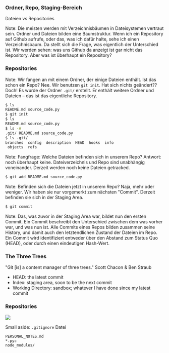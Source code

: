 ### Ordner, Repo, Staging-Bereich

Dateien vs Repositories

Note: Die meisten werden mit Verzeichnisbäumen in Dateisystemen vertraut sein. Ordner und Dateien bilden eine Baumstruktur. Wenn ich ein Repository auf Github aufrufe, oder das, was ich dafür halte, sehe ich einen Verzeichnisbaum. Da stellt sich die Frage, was eigentlich der Unterschied ist. Wir werden sehen: was uns Github da anzeigt ist gar nicht das Repository. Aber was ist überhaupt ein Repository?


### Repositories

<!-- ![](img/screenshot-git-init.png)

![](img/screenshot-git-init-after.png)
-->

Note: Wir fangen an mit einem Ordner, der einige Dateien enthält. Ist das schon ein Repo? Nee.
Wir benutzen `git init`. Hat sich nichts geändert?? Doch! Es wurde der Ordner `.git/` erstellt.
Er enthält weitere Ordner und Dateien – das ist das eigentliche Repository.


```bash
$ ls
README.md source_code.py
$ git init
$ ls
README.md source_code.py
$ ls -A
.git/ README.md source_code.py
$ ls .git/
branches  config  description  HEAD  hooks  info 
 objects  refs
```

Note: Fangfrage: Welche Dateien befinden sich in unserem Repo? Antwort: noch überhaupt keine.
Dateiverzeichnis und Repo sind unabhängig voneinander. Derzeit werden noch keine Dateien getracked.


```bash
$ git add README.md source_code.py
```

Note: Befinden sich die Dateien jetzt in unserem Repo? Naja, mehr oder weniger.
Wir haben sie nur vorgemerkt zum nächsten "Commit". Derzeit befinden sie sich in der Staging
Area.


```bash
$ git commit
```

Note: Das, was zuvor in der Staging Area war, bildet nun den ersten Commit. Ein Commit beschreibt den
Unterschied zwischen dem was vorher war, und was nun ist. Alle Commits eines Repos bilden zusammen
seine History, und damit auch den letztendlichen Zustand der Dateien im Repo. Ein Commit wird identifiziert
entweder über den Abstand zum Status Quo (HEAD), oder durch einen eindeutigen Hash-Wert.


### The Three Trees

"Git \[is\] a content manager of three trees."
Scott Chacon & Ben Straub

* HEAD: the latest commit
* Index: staging area, soon to be the next commit
* Working Directory: sandbox; whatever I have done since my latest commit


### Repositories

![](img/reset-workflow.png)


Small aside: `.gitignore` Datei

```
PERSONAL_NOTES.md
*.pyc
node_modules/
```